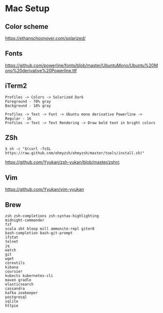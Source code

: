 # Mac Setup

## Color scheme
https://ethanschoonover.com/solarized/

## Fonts
https://github.com/powerline/fonts/blob/master/UbuntuMono/Ubuntu%20Mono%20derivative%20Powerline.ttf

## iTerm2
```
Profiles -> Colors -> Solorized Dark 
Foreground - 70% gray
Background - 10% gray 

Profiles -> Text -> Font -> Ubuntu mono derivative Powerline -> Regular - 16
Profiles -> Text -> Text Rendering -> Draw bold text in bright colors
```

## ZSh
```
$ sh -c "$(curl -fsSL https://raw.github.com/ohmyzsh/ohmyzsh/master/tools/install.sh)"
```
https://github.com/Yyukan/zsh-yukan/blob/master/zshrc

## Vim
https://github.com/Yyukan/vim-yyukan

## Brew
```
zsh zsh-completions zsh-syntax-highlighting
midnight-commander            
fzf            
scala sbt bloop mill ammonite-repl giter8 
bash-completion bash-git-prompt                 
ifstat                    
telnet
jq
watch        
git                        
wget
coreutils                   
kibana
coursier        
kubectx kubernetes-cli
maven gradle 
elasticsearch
cassandra
kafka zookeeper
postgresql
sqlite
httpie
```
